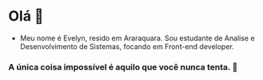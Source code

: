 # Olá 👋

- Meu nome é Evelyn, resido em Araraquara.
Sou estudante de Analise e Desenvolvimento de Sistemas, focando em Front-end developer.

### A única coisa impossível é aquilo que você nunca tenta. 🚀
